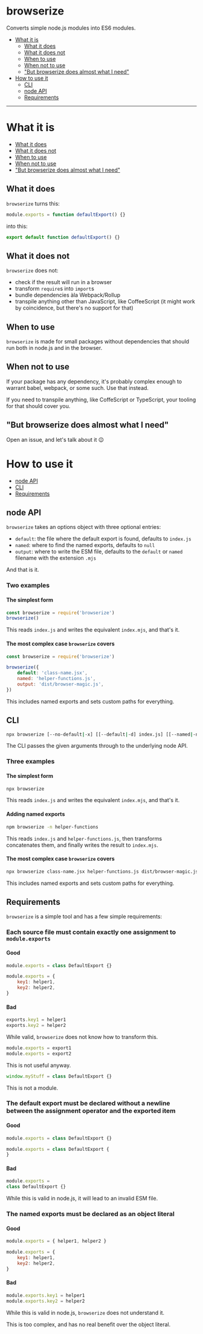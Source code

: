 # browserize
Converts simple node.js modules into ES6 modules.

+ [What it is](#what-it-is)
	+ [What it does](#what-it-does)
	+ [What it does not](#what-it-does-not)
	+ [When to use](#when-to-use)
	+ [When not to use](#when-not-to-use)
	+ ["But browserize does almost what I need"](#but-browserize-does-almost-what-i-need)
+ [How to use it](#how-to-use-it)
	+ [CLI](#cli)
	+ [node API](#node-api)
	+ [Requirements](#requirements)


----


# What it is
+ [What it does](#what-it-does)
+ [What it does not](#what-it-does-not)
+ [When to use](#when-to-use)
+ [When not to use](#when-not-to-use)
+ ["But browserize does almost what I need"](#but-browserize-does-almost-what-i-need)

## What it does
`browserize` turns this:
```js
module.exports = function defaultExport() {}
```

into this:
```js
export default function defaultExport() {}
```


## What it does not
`browserize` does not:
+ check if the result will run in a browser
+ transform `require`s into `import`s
+ bundle dependencies àla Webpack/Rollup
+ transpile anything other than JavaScript, like CoffeeScript (it might work by coincidence, but there's no support for that)

## When to use
`browserize` is made for small packages without dependencies that should run both in node.js and in the browser.

## When not to use
If your package has any dependency, it's probably complex enough to warrant babel, webpack, or some such. Use that instead.

If you need to transpile anything, like CoffeScript or TypeScript, your tooling for that should cover you.

## "But browserize does almost what I need"
Open an issue, and let's talk about it 😉


# How to use it
+ [node API](#node-api)
+ [CLI](#cli)
+ [Requirements](#requirements)


## node API
`browserize` takes an options object with three optional entries:
+ `default`: the file where the default export is found, defaults to `index.js`
+ `named`: where to find the named exports, defaults to `null`
+ `output`: where to write the ESM file, defaults to the `default` or `named` filename with the extension `.mjs`

And that is it.

### Two examples
#### The simplest form
```js
const browserize = require('browserize')
browserize()
```
This reads `index.js` and writes the equivalent `index.mjs`, and that's it.


#### The most complex case `browserize` covers
```js
const browserize = require('browserize')

browserize({
	default: 'class-name.jsx',
	named: 'helper-functions.js',
	output: 'dist/browser-magic.js',
})
```

This includes named exports and sets custom paths for everything.


## CLI
```bash
npx browserize [--no-default|-x] [[--default|-d] index.js] [[--named|-n] helpers.js] [[--output|-o] index.mjs]
```

The CLI passes the given arguments through to the underlying node API.


### Three examples
#### The simplest form
```sh
npx browserize
```

This reads `index.js` and writes the equivalent `index.mjs`, and that's it.


#### Adding named exports
```sh
npm browserize -n helper-functions
```

This reads `index.js` and `helper-functions.js`, then transforms concatenates them, and finally writes the result to `index.mjs`.


#### The most complex case `browserize` covers
```sh
npx browserize class-name.jsx helper-functions.js dist/browser-magic.js
```

This includes named exports and sets custom paths for everything.


## Requirements
`browserize` is a simple tool and has a few simple requirements:

### Each source file must contain exactly one assignment to `module.exports`
#### Good
```js
module.exports = class DefaultExport {}
```
```js
module.exports = {
	key1: helper1,
	key2: helper2,
}
```

#### Bad
```js
exports.key1 = helper1
exports.key2 = helper2
```
While valid, `browserize` does not know how to transform this.

```js
module.exports = export1
module.exports = export2
```
This is not useful anyway.

```js
window.myStuff = class DefaultExport {}
```
This is not a module.

### The default export must be declared without a newline between the assignment operator and the exported item
#### Good
```js
module.exports = class DefaultExport {}
```
```js
module.exports = class DefaultExport {
}
```

#### Bad
```js
module.exports =
class DefaultExport {}
```
While this is valid in node.js, it will lead to an invalid ESM file.

### The named exports must be declared as an object literal
#### Good
```js
module.exports = { helper1, helper2 }
```
```js
module.exports = {
	key1: helper1,
	key2: helper2,
}
```

#### Bad
```js
module.exports.key1 = helper1
module.exports.key2 = helper2
```
While this is valid in node.js, `browserize` does not understand it.

This is too complex, and has no real benefit over the object literal.
